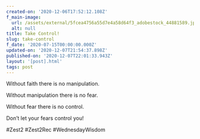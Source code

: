 ```yaml
---
created-on: '2020-12-06T17:52:12.108Z'
f_main-image:
  url: /assets/external/5fcea4756a55d7e4a58d64f3_adobestock_44881589.jpeg
  alt: null
title: Take Control!
slug: take-control
f_date: '2020-07-15T00:00:00.000Z'
updated-on: '2020-12-07T21:54:37.898Z'
published-on: '2020-12-07T22:01:33.943Z'
layout: '[post].html'
tags: post
---
```


Without faith there is no manipulation.

Without manipulation there is no fear.

Without fear there is no control.

Don’t let your fears control you!

#Zest2 #Zest2Rec #WednesdayWisdom

